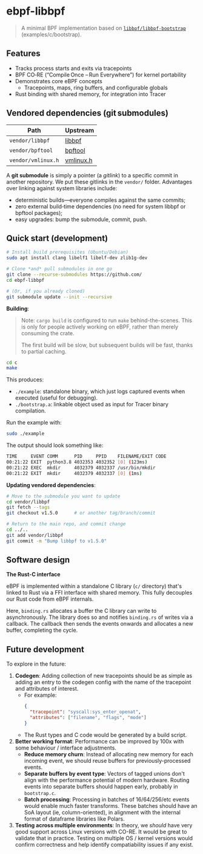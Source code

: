 # ebpf-libbpf

> A minimal BPF implementation based on [`libbpf/libbpf-bootstrap`](https://github.com/libbpf/libbpf-bootstrap) (examples/c/bootstrap).

## Features

- Tracks process starts and exits via tracepoints
- BPF CO‑RE (“Compile Once – Run Everywhere”) for kernel portability
- Demonstrates core eBPF concepts
  - Tracepoints, maps, ring buffers, and configurable globals
- Rust binding with shared memory, for integration into Tracer

## Vendored dependencies (git submodules)

| **Path**            | **Upstream**                                      |
|---------------------|---------------------------------------------------|
| `vendor/libbpf`     | [libbpf](https://github.com/libbpf/libbpf)        |
| `vendor/bpftool`    | [bpftool](https://github.com/libbpf/bpftool)      |
| `vendor/vmlinux.h`  | [vmlinux.h](https://github.com/libbpf/vmlinux.h)  |

A **git submodule** is simply a pointer (a *gitlink*) to a specific commit in another repository.
We put these gitlinks in the `vendor/` folder.
Advantages over linking against system libraries include:

* deterministic builds—everyone compiles against the same commits;
* zero external build‑time dependencies (no need for system libbpf or bpftool packages);
* easy upgrades: bump the submodule, commit, push.

## Quick start (development)

```sh
# Install build prerequisites (Ubuntu/Debian)
sudo apt install clang libelf1 libelf-dev zlib1g-dev

# Clone *and* pull submodules in one go
git clone --recurse-submodules https://github.com/
cd ebpf-libbpf

# (Or, if you already cloned)
git submodule update --init --recursive
```

**Building**:

> Note: `cargo build` is configured to run `make` behind-the-scenes. This is only for people actively working on eBPF, rather than merely consuming the crate.
>
> The first build will be slow, but subsequent builds will be fast, thanks to partial caching.

```sh
cd c
make
```

This produces:

- `./example`: standalone binary, which just logs captured events when executed (useful for debugging).
- `./bootstrap.a`: linkable object used as input for Tracer binary compilation.

Run the example with:

```sh
sudo ./example
```

The output should look something like:

```sh
TIME     EVENT COMM      PID     PPID    FILENAME/EXIT CODE
00:21:22 EXIT  python3.8 4032353 4032352 [0] (123ms)
00:21:22 EXEC  mkdir     4032379 4032337 /usr/bin/mkdir
00:21:22 EXIT  mkdir     4032379 4032337 [0] (1ms)
```

**Updating vendored dependencies**:

```sh
# Move to the submodule you want to update
cd vendor/libbpf
git fetch --tags
git checkout v1.5.0      # or another tag/branch/commit

# Return to the main repo, and commit change
cd ../..
git add vendor/libbpf
git commit -m "Bump libbpf to v1.5.0"
```

## Software design

**The Rust-C interface**

eBPF is implemented within a standalone C library (`c/` directory) that's linked to Rust via a FFI interface with shared memory. This fully decouples our Rust code from eBPF internals.

Here, `binding.rs` allocates a buffer the C library can write to asynchronously. The library does so and notifies `binding.rs` of writes via a callback. The callback then sends the events onwards and allocates a new buffer, completing the cycle.

## Future development

To explore in the future:

1. **Codegen**: Adding collection of new tracepoints should be as simple as adding an entry to the codegen config with the name of the tracepoint and attributes of interest.
    - For example: 
      ```json
      {
        "tracepoint": "syscall:sys_enter_openat",
        "attributes": ["filename", "flags", "mode"]
      }
      ```
    - The Rust types and C code would be generated by a build script.
2. **Better working format**: Performance can be improved by 100x with some behaviour / interface adjustments.
    - **Reduce memory churn**: Instead of allocating new memory for each incoming event, we should reuse buffers for previously-processed events.
    - **Separate buffers by event type**: Vectors of tagged unions don't align with the performance potential of modern hardware. Routing events into separate buffers should happen early, probably in `bootstrap.c`.
    - **Batch processing**: Processing in batches of 16/64/256/etc events would enable much faster transforms. These batches should have an SoA layout (ie, column-oriented), in alignment with the internal format of dataframe libraries like Polars.
3. **Testing across multiple environments**: In theory, we _should_ have very good support across Linux versions with CO-RE. It would be great to validate that in practice. Testing on multiple OS / kernel versions would confirm correctness and help identify compatiability issues if any exist.
